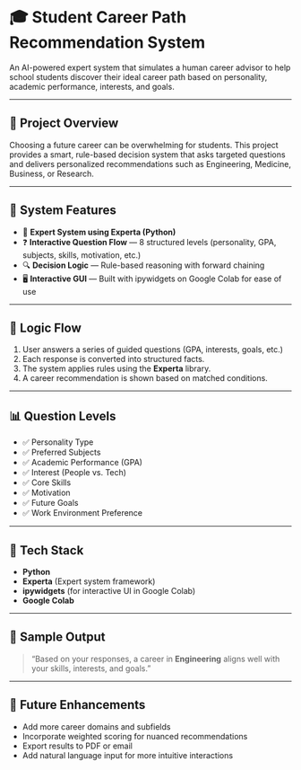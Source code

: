 # 🎓 Student Career Path Recommendation System

An AI-powered expert system that simulates a human career advisor to help school students discover their ideal career path based on personality, academic performance, interests, and goals.

---

## 📌 Project Overview

Choosing a future career can be overwhelming for students. This project provides a smart, rule-based decision system that asks targeted questions and delivers personalized recommendations such as Engineering, Medicine, Business, or Research.

---

## 🧠 System Features

- 🧩 **Expert System using Experta (Python)**
- ❓ **Interactive Question Flow** — 8 structured levels (personality, GPA, subjects, skills, motivation, etc.)
- 🔍 **Decision Logic** — Rule-based reasoning with forward chaining
- 🖥️ **Interactive GUI** — Built with ipywidgets on Google Colab for ease of use
---

## 🔄 Logic Flow

1. User answers a series of guided questions (GPA, interests, goals, etc.)
2. Each response is converted into structured facts.
3. The system applies rules using the **Experta** library.
4. A career recommendation is shown based on matched conditions.

---

## 📊 Question Levels

- ✅ Personality Type  
- ✅ Preferred Subjects  
- ✅ Academic Performance (GPA)  
- ✅ Interest (People vs. Tech)  
- ✅ Core Skills  
- ✅ Motivation  
- ✅ Future Goals  
- ✅ Work Environment Preference  

---

## 🧪 Tech Stack

- **Python**
- **Experta** (Expert system framework)
- **ipywidgets** (for interactive UI in Google Colab)
- **Google Colab**

---

## 🎯 Sample Output

> “Based on your responses, a career in **Engineering** aligns well with your skills, interests, and goals.”

---

## 🧩 Future Enhancements

- Add more career domains and subfields  
- Incorporate weighted scoring for nuanced recommendations  
- Export results to PDF or email  
- Add natural language input for more intuitive interactions

